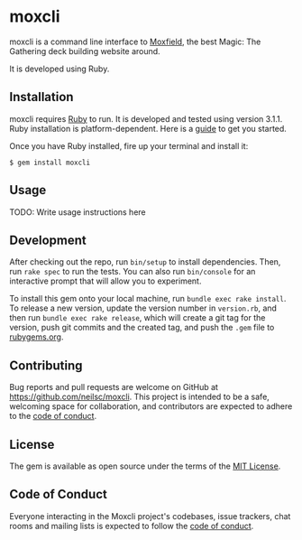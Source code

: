 # moxcli

moxcli is a command line interface to [Moxfield](https://www.moxfield.com), the best Magic: The Gathering deck building website around.

It is developed using Ruby.

## Installation

moxcli requires [Ruby](https://www.ruby-lang.org/en/) to run. It is developed and tested using version 3.1.1. Ruby installation is platform-dependent. Here is a [guide](https://www.ruby-lang.org/en/documentation/installation/) to get you started.

Once you have Ruby installed, fire up your terminal and install it:

    $ gem install moxcli

## Usage

TODO: Write usage instructions here

## Development

After checking out the repo, run `bin/setup` to install dependencies. Then, run `rake spec` to run the tests. You can also run `bin/console` for an interactive prompt that will allow you to experiment.

To install this gem onto your local machine, run `bundle exec rake install`. To release a new version, update the version number in `version.rb`, and then run `bundle exec rake release`, which will create a git tag for the version, push git commits and the created tag, and push the `.gem` file to [rubygems.org](https://rubygems.org).

## Contributing

Bug reports and pull requests are welcome on GitHub at https://github.com/neilsc/moxcli. This project is intended to be a safe, welcoming space for collaboration, and contributors are expected to adhere to the [code of conduct](https://github.com/neilsc/moxcli/blob/master/CODE_OF_CONDUCT.md).

## License

The gem is available as open source under the terms of the [MIT License](https://opensource.org/licenses/MIT).

## Code of Conduct

Everyone interacting in the Moxcli project's codebases, issue trackers, chat rooms and mailing lists is expected to follow the [code of conduct](https://github.com/neilsc/moxcli/blob/master/CODE_OF_CONDUCT.md).
